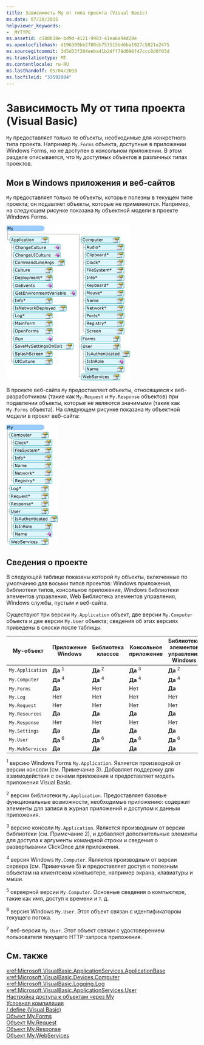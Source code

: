 ```yaml
---
title: Зависимость My от типа проекта (Visual Basic)
ms.date: 07/20/2015
helpviewer_keywords:
- _MYTYPE
ms.assetid: c188b38e-bd9d-4121-9983-41ea6a94d28e
ms.openlocfilehash: d196309bb2780db757515bd6ba1927c5821e2475
ms.sourcegitcommit: 3d5d33f384eeba41b2dff79d096f47ccc8d8f03d
ms.translationtype: MT
ms.contentlocale: ru-RU
ms.lasthandoff: 05/04/2018
ms.locfileid: "33592084"
---
```

# <a name="how-my-depends-on-project-type-visual-basic"></a>Зависимость My от типа проекта (Visual Basic)
`My` предоставляет только те объекты, необходимые для конкретного типа проекта. Например `My.Forms` объекта, доступные в приложении Windows Forms, но не доступен в консольном приложении. В этом разделе описывается, что `My` доступных объектов в различных типах проектов.  
  
## <a name="my-in-windows-applications-and-web-sites"></a>Мои в Windows приложения и веб-сайтов  
 `My` предоставляет только те объекты, которые полезны в текущем типе проекта; он подавляет объекты, которые не применяются. Например, на следующем рисунке показана `My` объектной модели в проекте Windows Forms.  
  
 ![Форма My в приложение Windows Forms](../../../visual-basic/developing-apps/development-with-my/media/myinwinform.png "MyInWinForm")  
  
 В проекте веб-сайта `My` предоставляет объекты, относящиеся к веб-разработчиком (такие как `My.Request` и `My.Response` объектов) при подавлении объекты, которые не являются значимыми (такие как `My.Forms` объекта). На следующем рисунке показана `My` объектной модели в проект веб-сайта:  
  
 ![Форма My в веб-приложении](../../../visual-basic/developing-apps/development-with-my/media/myinweb.png "MyInWeb")  
  
## <a name="project-details"></a>Сведения о проекте  
 В следующей таблице показаны которой `My` объекты, включенные по умолчанию для восьми типов проектов: Windows приложения, библиотеки типов, консольное приложение, Windows библиотеки элементов управления, Web Библиотека элементов управления, Windows службы, пустым и веб-сайта.  
  
 Существуют три версии `My.Application` объект, две версии `My.Computer` объекта и две версии `My.User` объекта; сведения об этих версиях приведены в сноски после таблицы.  
  
|My-объект|Приложение Windows|Библиотека классов|Консольное приложение|Библиотека элементов управления Windows|Библиотека веб-элементов управления|Служба Windows|Empty|Веб-сайт|  
|---|---|---|---|---|---|---|---|---|  
|`My.Application`|**Да** <sup>1</sup>|**Да** <sup>2</sup>|**Да** <sup>3</sup>|**Да** <sup>2</sup>|Нет|**Да** <sup>3</sup>|Нет|Нет|  
|`My.Computer`|**Да** <sup>4</sup>|**Да** <sup>4</sup>|**Да** <sup>4</sup>|**Да** <sup>4</sup>|**Да** <sup>5</sup>|**Да** <sup>4</sup>|Нет|**Да** <sup>5</sup>|  
|`My.Forms`|**Да**|Нет|Нет|**Да**|Нет|Нет|Нет|Нет|  
|`My.Log`|Нет|Нет|Нет|Нет|Нет|Нет|Нет|**Да**|  
|`My.Request`|Нет|Нет|Нет|Нет|Нет|Нет|Нет|**Да**|  
|`My.Resources`|**Да**|**Да**|**Да**|**Да**|**Да**|**Да**|Нет|Нет|  
|`My.Response`|Нет|Нет|Нет|Нет|Нет|Нет|Нет|**Да**|  
|`My.Settings`|**Да**|**Да**|**Да**|**Да**|**Да**|**Да**|Нет|Нет|  
|`My.User`|**Да** <sup>6</sup>|**Да** <sup>6</sup>|**Да** <sup>6</sup>|**Да** <sup>6</sup>|**Да** <sup>7</sup>|**Да** <sup>6</sup>|Нет|**Да** <sup>7</sup>|  
|`My.WebServices`|**Да**|**Да**|**Да**|**Да**|**Да**|**Да**|Нет|Нет|  
  
 <sup>1</sup> версию Windows Forms `My.Application`. Является производной от версии консоли (см. Примечание 3). Добавляет поддержку для взаимодействия с окнами приложения и предоставляет модель приложения Visual Basic.  
  
 <sup>2</sup> версии библиотеки `My.Application`. Предоставляет базовые функциональные возможности, необходимые приложению: содержит элементы для записи в журнал приложений и доступом к данным приложения.  
  
 <sup>3</sup> версию консоли `My.Application`. Является производным от версии библиотеки (см. Примечание 2), и добавляет дополнительные элементы для доступа к аргументы командной строки и сведения о развертывании ClickOnce для приложения.  
  
 <sup>4</sup> версия Windows `My.Computer`. Является производным от версии сервера (см. Примечание 5) и предоставляет доступ к полезным объектам на клиентском компьютере, например экрана, клавиатуры и мыши.  
  
 <sup>5</sup> серверной версии `My.Computer`. Основные сведения о компьютере, такие как имя, доступ к времени и т. д.  
  
 <sup>6</sup> версия Windows `My.User`. Этот объект связан с идентификатором текущего потока.  
  
 <sup>7</sup> веб-версия `My.User`. Этот объект связан с удостоверением пользователя текущего HTTP-запроса приложения.  
  
## <a name="see-also"></a>См. также  
 <xref:Microsoft.VisualBasic.ApplicationServices.ApplicationBase>  
 <xref:Microsoft.VisualBasic.Devices.Computer>  
 <xref:Microsoft.VisualBasic.Logging.Log>  
 <xref:Microsoft.VisualBasic.ApplicationServices.User>  
 [Настройка доступа к объектам через My](../../../visual-basic/developing-apps/customizing-extending-my/customizing-which-objects-are-available-in-my.md)  
 [Условная компиляция](../../../visual-basic/programming-guide/program-structure/conditional-compilation.md)  
 [/ define (Visual Basic)](../../../visual-basic/reference/command-line-compiler/define.md)  
 [Объект My.Forms](../../../visual-basic/language-reference/objects/my-forms-object.md)  
 [Объект My.Request](../../../visual-basic/language-reference/objects/my-request-object.md)  
 [Объект My.Response](../../../visual-basic/language-reference/objects/my-response-object.md)  
 [Объект My.WebServices](../../../visual-basic/language-reference/objects/my-webservices-object.md)
